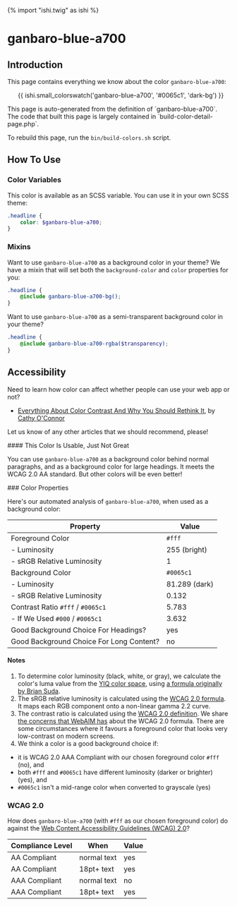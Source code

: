{% import "ishi.twig" as ishi %}
# ganbaro-blue-a700

## Introduction

This page contains everything we know about the color `ganbaro-blue-a700`:

<div class="grid">
    <div class="cell">
        <div class="swatch">
            <ul>
                {{ ishi.small_colorswatch('ganbaro-blue-a700', '#0065c1', 'dark-bg') }}
            </ul>
        </div>
    </div>
</div>

<div class="callout attention" markdown="1">
This page is auto-generated from the definition of `ganbaro-blue-a700`. The code that built this page is largely contained in `build-color-detail-page.php`.

To rebuild this page, run the `bin/build-colors.sh` script.
</div>

## How To Use

### Color Variables

This color is available as an SCSS variable. You can use it in your own SCSS theme:

```scss
.headline {
    color: $ganbaro-blue-a700;
}
```

### Mixins

Want to use `ganbaro-blue-a700` as a background color in your theme? We have a mixin that will set both the `background-color` and `color` properties for you:

```scss
.headline {
    @include ganbaro-blue-a700-bg();
}
```

Want to use `ganbaro-blue-a700` as a semi-transparent background color in your theme?

```scss
.headline {
    @include ganbaro-blue-a700-rgba($transparency);
}
```

## Accessibility

Need to learn how color can affect whether people can use your web app or not?

* [Everything About Color Contrast And Why You Should Rethink It](https://www.smashingmagazine.com/2014/10/color-contrast-tips-and-tools-for-accessibility/), by [Cathy O'Connor](http://www.twitter.com/cagocon)

Let us know of any other articles that we should recommend, please!
<div class="callout warning" markdown="1">
#### This Color Is Usable, Just Not Great

You can use `ganbaro-blue-a700` as a background color behind normal paragraphs, and as a background color for large headings. It meets the WCAG 2.0 AA standard. But other colors will be even better!
</div>
### Color Properties

Here's our automated analysis of `ganbaro-blue-a700`, when used as a background color:

Property | Value
---------|------
Foreground Color | `#fff`
- Luminosity | 255 (bright)
- sRGB Relative Luminosity | 1
Background Color | `#0065c1`
- Luminosity | 81.289 (dark)
- sRGB Relative Luminosity | 0.132
Contrast Ratio `#fff` / `#0065c1` | 5.783
- If We Used `#000` / `#0065c1` | 3.632
Good Background Choice For Headings? | yes
Good Background Choice For Long Content? | no

#### Notes

1. To determine color luminosity (black, white, or gray), we calculate the color's luma value from the [YIQ color space](https://en.wikipedia.org/wiki/YIQ), using [a formula originally by Brian Suda](https://24ways.org/2010/calculating-color-contrast/).
1. The sRGB relative luminosity is calculated using the [WCAG 2.0 formula](https://www.w3.org/TR/WCAG20/#relativeluminancedef). It maps each RGB component onto a non-linear gamma 2.2 curve.
1. The contrast ratio is calculated using the [WCAG 2.0 definition](https://www.w3.org/TR/2008/REC-WCAG20-20081211/#contrast-ratiodef). We share [the concerns that WebAIM has](http://webaim.org/blog/wcag-2-1-feedback/) about the WCAG 2.0 formula. There are some circumstances where it favours a foreground color that looks very low-contrast on modern screens.
1. We think a color is a good background choice if:
  - it is WCAG 2.0 AAA Compliant with our chosen foreground color `#fff` (no), and
  - both `#fff` and `#0065c1` have different luminosity (darker or brighter) (yes), and
  - `#0065c1` isn't a mid-range color when converted to grayscale (yes)

### WCAG 2.0

How does `ganbaro-blue-a700` (with `#fff` as our chosen foreground color) do against the [Web Content Accessibility Guidelines (WCAG) 2.0](https://www.w3.org/TR/WCAG20/)?

Compliance Level | When | Value
-----------------|------|------
AA Compliant | normal text | yes
AA Compliant | 18pt+ text | yes
AAA Compliant | normal text | no
AAA Compliant | 18pt+ text | yes